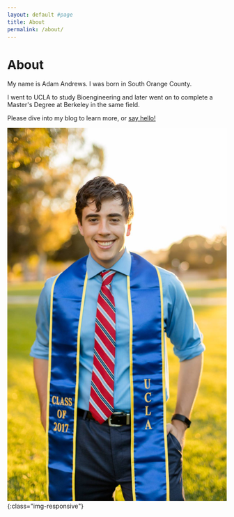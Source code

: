 ```yaml
---
layout: default #page
title: About
permalink: /about/
---
```



<h1>About</h1>

<p>My name is Adam Andrews. I was born in South Orange County.</p>
<p>I went to UCLA to study Bioengineering and later went on to complete a Master's Degree at Berkeley in the same field. </p>
<p>Please dive into my blog to learn more, or <a href="/contact">say hello!</a></p>

![adam](/assets/adam.jpg){:class="img-responsive"}